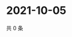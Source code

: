# 2021-10-05

共 0 条

<!-- BEGIN -->
<!-- 最后更新时间 Tue Oct 05 2021 13:13:19 GMT+0800 (China Standard Time) -->

<!-- END -->
